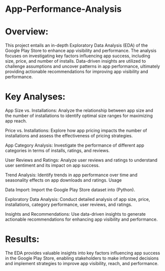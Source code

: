 # App-Performance-Analysis
# Overview:
This project entails an in-depth Exploratory Data Analysis (EDA) of the Google Play Store to enhance app visibility and performance. The analysis focuses on investigating key factors influencing app success, including size, price, and number of installs. Data-driven insights are utilized to challenge assumptions and uncover patterns in app performance, ultimately providing actionable recommendations for improving app visibility and performance.

# Key Analyses:
App Size vs. Installations: Analyze the relationship between app size and the number of installations to identify optimal size ranges for maximizing app reach.

Price vs. Installations: Explore how app pricing impacts the number of installations and assess the effectiveness of pricing strategies.

App Category Analysis: Investigate the performance of different app categories in terms of installs, ratings, and reviews.

User Reviews and Ratings: Analyze user reviews and ratings to understand user sentiment and its impact on app success.

Trend Analysis: Identify trends in app performance over time and seasonality effects on app downloads and ratings.
Usage

Data Import: Import the Google Play Store dataset into (Python).

Exploratory Data Analysis: Conduct detailed analysis of app size, price, installations, category performance, user reviews, and ratings.

Insights and Recommendations: Use data-driven insights to generate actionable recommendations for enhancing app visibility and performance.

# Results:
The EDA provides valuable insights into key factors influencing app success in the Google Play Store, enabling stakeholders to make informed decisions and implement strategies to improve app visibility, reach, and performance.
